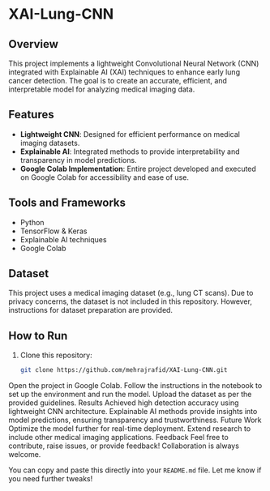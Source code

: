 # XAI-Lung-CNN  

## Overview  
This project implements a lightweight Convolutional Neural Network (CNN) integrated with Explainable AI (XAI) techniques to enhance early lung cancer detection. The goal is to create an accurate, efficient, and interpretable model for analyzing medical imaging data.  

## Features  
- **Lightweight CNN**: Designed for efficient performance on medical imaging datasets.  
- **Explainable AI**: Integrated methods to provide interpretability and transparency in model predictions.  
- **Google Colab Implementation**: Entire project developed and executed on Google Colab for accessibility and ease of use.  

## Tools and Frameworks  
- Python  
- TensorFlow & Keras  
- Explainable AI techniques  
- Google Colab  

## Dataset  
This project uses a medical imaging dataset (e.g., lung CT scans). Due to privacy concerns, the dataset is not included in this repository. However, instructions for dataset preparation are provided.  

## How to Run  
1. Clone this repository:  
   ```bash  
   git clone https://github.com/mehrajrafid/XAI-Lung-CNN.git  
Open the project in Google Colab.
Follow the instructions in the notebook to set up the environment and run the model.
Upload the dataset as per the provided guidelines.
Results
Achieved high detection accuracy using lightweight CNN architecture.
Explainable AI methods provide insights into model predictions, ensuring transparency and trustworthiness.
Future Work
Optimize the model further for real-time deployment.
Extend research to include other medical imaging applications.
Feedback
Feel free to contribute, raise issues, or provide feedback! Collaboration is always welcome.


You can copy and paste this directly into your `README.md` file. Let me know if you need further tweaks!
